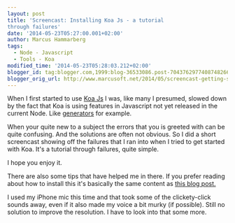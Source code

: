 ```yaml
---
layout: post
title: 'Screencast: Installing Koa Js - a tutorial
through failures'
date: '2014-05-23T05:27:00.001+02:00'
author: Marcus Hammarberg
tags:
  - Node - Javascript
  - Tools - Koa
modified_time: '2014-05-23T05:28:03.212+02:00'
blogger_id: tag:blogger.com,1999:blog-36533086.post-7043762977408748266
blogger_orig_url: http://www.marcusoft.net/2014/05/screencast-getting-started-with-koa-js.html
---
```



<div dir="ltr" style="text-align: left;" trbidi="on">

When I first started to use
<a href="http://www.koajs.com/" target="_blank">Koa Js</a> I was, like
many I presumed, slowed down by the fact that Koa is using features in
Javascript not yet released in the current Node. Like
<a href="http://www.marcusoft.net/2014/04/koaGenYield.html"
target="_blank">generators</a> for example.

When your quite new to a subject the errors that you is greeted with can
be quite confusing. And the solutions are often not obvious. So I did a
short screencast showing off the failures that I ran into when I tried
to get started with Koa. It's a tutorial through failures, quite
simple.


I hope you enjoy it.

<div class="separator" style="clear: both; text-align: center;">

</div>


There are also some tips that have helped me in there. If you prefer
reading about how to install this it's basically the same content as
<a href="http://www.marcusoft.net/2014/03/koaintro.html"
target="_blank">this blog post.</a>

I used my iPhone mic this time and that took some of the clickety-click
sounds away, even if it also made my voice a bit murky (if possible).
Still no solution to improve the resolution. I have to look into that
some more. 

</div>
